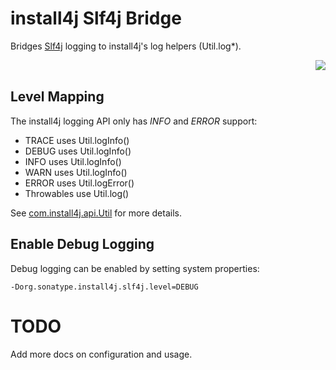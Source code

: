 <!--

    Copyright (c) 2007-2012 Sonatype, Inc. All rights reserved.

    This program is licensed to you under the Apache License Version 2.0,
    and you may not use this file except in compliance with the Apache License Version 2.0.
    You may obtain a copy of the Apache License Version 2.0 at http://www.apache.org/licenses/LICENSE-2.0.

    Unless required by applicable law or agreed to in writing,
    software distributed under the Apache License Version 2.0 is distributed on an
    "AS IS" BASIS, WITHOUT WARRANTIES OR CONDITIONS OF ANY KIND, either express or implied.
    See the Apache License Version 2.0 for the specific language governing permissions and limitations there under.

-->
# install4j Slf4j Bridge

Bridges [Slf4j](http://slf4j.org) logging to install4j's log helpers (Util.log*).

<img src="../images/slf4j.png" style="float:right"/>
<br style="clear:both"/>

## Level Mapping

The install4j logging API only has _INFO_ and _ERROR_ support:

* TRACE uses Util.logInfo()
* DEBUG uses Util.logInfo()
* INFO uses Util.logInfo()
* WARN uses Util.logInfo()
* ERROR uses Util.logError()
* Throwables use Util.log()

See [com.install4j.api.Util](http://resources.ej-technologies.com/install4j/help/api/com/install4j/api/Util.html) for more details.

## Enable Debug Logging

Debug logging can be enabled by setting system properties:

    -Dorg.sonatype.install4j.slf4j.level=DEBUG

# TODO

Add more docs on configuration and usage.
